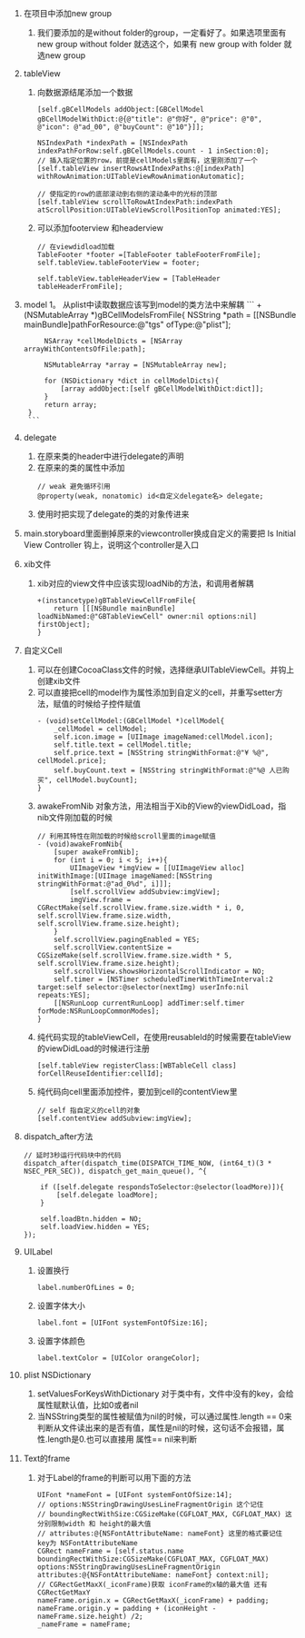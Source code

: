 1. 在项目中添加new group
    1. 我们要添加的是without folder的group，一定看好了。如果选项里面有 new group without folder 就选这个，如果有 new group with folder 就选new group
2. tableView
    1. 向数据源结尾添加一个数据
        ```
        [self.gBCellModels addObject:[GBCellModel gBCellModelWithDict:@{@"title": @"你好", @"price": @"0", @"icon": @"ad_00", @"buyCount": @"10"}]];
    
        NSIndexPath *indexPath = [NSIndexPath indexPathForRow:self.gBCellModels.count - 1 inSection:0];
        // 插入指定位置的row，前提是cellModels里面有，这里刚添加了一个
        [self.tableView insertRowsAtIndexPaths:@[indexPath] withRowAnimation:UITableViewRowAnimationAutomatic];
        
        // 使指定的row的底部滚动到右侧的滚动条中的光标的顶部
        [self.tableView scrollToRowAtIndexPath:indexPath atScrollPosition:UITableViewScrollPositionTop animated:YES];
        ```
    2. 可以添加footerview 和headerview
        ```
        // 在viewdidload加载
        TableFooter *footer =[TableFooter tableFooterFromFile];
        self.tableView.tableFooterView = footer;
        
        self.tableView.tableHeaderView = [TableHeader tableHeaderFromFile];
        ```
3. model
    1。 从plist中读取数据应该写到model的类方法中来解耦
        ```
        + (NSMutableArray *)gBCellModelsFromFile{
            NSString *path = [[NSBundle mainBundle]pathForResource:@"tgs" ofType:@"plist"];
            
            NSArray *cellModelDicts = [NSArray arrayWithContentsOfFile:path];
            
            NSMutableArray *array = [NSMutableArray new];
            
            for (NSDictionary *dict in cellModelDicts){
                [array addObject:[self gBCellModelWithDict:dict]];
            }
            return array;
        }
        ```
4. delegate
    1. 在原来类的header中进行delegate的声明
    2. 在原来的类的属性中添加
        ```
        // weak 避免循环引用
        @property(weak, nonatomic) id<自定义delegate名> delegate;
        ```
    3. 使用时把实现了delegate的类的对象传进来
5. main.storyboard里面删掉原来的viewcontroller换成自定义的需要把 Is Initial View Controller 钩上，说明这个controller是入口
6. xib文件
    1. xib对应的view文件中应该实现loadNib的方法，和调用者解耦
        ```
        +(instancetype)gBTableViewCellFromFile{
            return [[[NSBundle mainBundle] loadNibNamed:@"GBTableViewCell" owner:nil options:nil] firstObject];
        }
        ```
7. 自定义Cell
    1. 可以在创建CocoaClass文件的时候，选择继承UITableViewCell。并钩上创建xib文件
    2. 可以直接把cell的model作为属性添加到自定义的cell，并重写setter方法，赋值的时候给子控件赋值
        ```
        - (void)setCellModel:(GBCellModel *)cellModel{
            _cellModel = cellModel;
            self.icon.image = [UIImage imageNamed:cellModel.icon];
            self.title.text = cellModel.title;
            self.price.text = [NSString stringWithFormat:@"¥ %@", cellModel.price];
            self.buyCount.text = [NSString stringWithFormat:@"%@ 人已购买", cellModel.buyCount];
        }
        ```
    3. awakeFromNib 对象方法，用法相当于Xib的View的viewDidLoad，指nib文件刚加载的时候
        ```
        // 利用其特性在刚加载的时候给scroll里面的image赋值
        - (void)awakeFromNib{
            [super awakeFromNib];
            for (int i = 0; i < 5; i++){
                UIImageView *imgView = [[UIImageView alloc] initWithImage:[UIImage imageNamed:[NSString stringWithFormat:@"ad_0%d", i]]];
                [self.scrollView addSubview:imgView];
                imgView.frame = CGRectMake(self.scrollView.frame.size.width * i, 0, self.scrollView.frame.size.width, self.scrollView.frame.size.height);
            }
            self.scrollView.pagingEnabled = YES;
            self.scrollView.contentSize = CGSizeMake(self.scrollView.frame.size.width * 5, self.scrollView.frame.size.height);
            self.scrollView.showsHorizontalScrollIndicator = NO;
            self.timer = [NSTimer scheduledTimerWithTimeInterval:2 target:self selector:@selector(nextImg) userInfo:nil repeats:YES];
            [[NSRunLoop currentRunLoop] addTimer:self.timer forMode:NSRunLoopCommonModes];
        }
        ```
    4. 纯代码实现的tableViewCell，在使用reusableId的时候需要在tableView的viewDidLoad的时候进行注册  
        ```
        [self.tableView registerClass:[WBTableCell class] forCellReuseIdentifier:cellId];
        ```
    5. 纯代码向cell里面添加控件，要加到cell的contentView里
        ```
        // self 指自定义的cell的对象
        [self.contentView addSubview:imgView];
        ```
8. dispatch_after方法
    ```
    // 延时3秒运行代码块中的代码
    dispatch_after(dispatch_time(DISPATCH_TIME_NOW, (int64_t)(3 * NSEC_PER_SEC)), dispatch_get_main_queue(), ^{
        
        if ([self.delegate respondsToSelector:@selector(loadMore)]){
            [self.delegate loadMore];
        }
        
        self.loadBtn.hidden = NO;
        self.loadView.hidden = YES;
    });
    ```
9. UILabel
    1. 设置换行
        ```
        label.numberOfLines = 0;
        ```
    2. 设置字体大小
        ```
        label.font = [UIFont systemFontOfSize:16];
        ```
    3. 设置字体颜色
        ```
        label.textColor = [UIColor orangeColor];
        ```
10. plist NSDictionary
    1. setValuesForKeysWithDictionary 对于类中有，文件中没有的key，会给属性赋默认值，比如0或者nil
    2. 当NSString类型的属性被赋值为nil的时候，可以通过属性.length == 0来判断从文件读出来的是否有值，属性是nil的时候，这句话不会报错，属性.length是0.也可以直接用 属性== nil来判断
11. Text的frame
    1. 对于Label的frame的判断可以用下面的方法
        ```
        UIFont *nameFont = [UIFont systemFontOfSize:14];
        // options:NSStringDrawingUsesLineFragmentOrigin 这个记住 
        // boundingRectWithSize:CGSizeMake(CGFLOAT_MAX, CGFLOAT_MAX) 这分别限制width 和 height的最大值
        // attributes:@{NSFontAttributeName: nameFont} 这里的格式要记住 key为 NSFontAttributeName
        CGRect nameFrame = [self.status.name boundingRectWithSize:CGSizeMake(CGFLOAT_MAX, CGFLOAT_MAX) options:NSStringDrawingUsesLineFragmentOrigin attributes:@{NSFontAttributeName: nameFont} context:nil];
        // CGRectGetMaxX(_iconFrame)获取 iconFrame的x轴的最大值 还有 CGRectGetMaxY
        nameFrame.origin.x = CGRectGetMaxX(_iconFrame) + padding;
        nameFrame.origin.y = padding + (iconHeight - nameFrame.size.height) /2;
        _nameFrame = nameFrame;
        ```